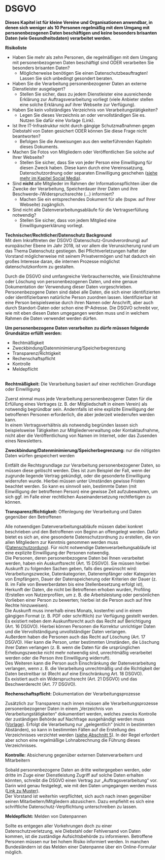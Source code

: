 # DSGVO
**Dieses Kapitel ist für kleine Vereine und Organisationen anwendbar, in denen sich weniger als 10 Personen regelmäßig mit dem Umgang mit personenbezogenen Daten beschäftigen und keine besonders brisanten Daten (wie Gesundheitsdaten) verarbeitet werden.**

**Risikoliste**

* Haben Sie mehr als zehn Personen, die regelmäßigen mit dem Umgang mit personenbezogenen Daten beschäftigt sind ODER
  verarbeiten Sie besonders brisanten Daten?
  * Möglicherweise benötigen Sie einen Datenschutzbeauftragten! Lassen Sie sich unbedingt gesondert beraten.
* Haben Sie die Verarbeitung personenbezogener Daten an externe Dienstleister ausgelagert?
  * Stellen Sie sicher, dass zu jedem Dienstleister eine ausreichende Erklärung zur Auftragsverarbeitung vorliegt (viele Anbieter stellen eine solche Erklärung auf ihrer Webseite zur Verfügung).
* Haben Sie kein vollständiges Verzeichnis von Verarbeitungstätigkeiten?
  * Legen Sie dieses Verzeichnis an oder vervollständigen Sie es. Nutzen Sie dafür eine Vorlage (Link).
* Ist Ihre IT-Infrastruktur nicht durch gängige Schutzmaßnahmen gegen Diebstahl von Daten gesichert ODER
  können Sie diese Frage nicht beantworten?
  * Befolgen Sie die Anweisungen aus den weiterführenden Kapiteln dieses Dokuments.
* Machen Sie Fotos von Mitgliedern oder Veröffentlichen Sie solche auf Ihrer Webseite?
  * Stellen Sie sicher, dass Sie von jeder Person eine Einwilligung für diesen Zweck haben. Diese kann durch eine Vereinssatzung, Datenschutzordnung oder separaten Einwilligung geschehen ([siehe mehr im Kapitel Social Media](https://github.com/FlorianWoelki/mp_it_sicherheit/blob/master/social_media_chapter.md)).
* Sind **nicht** alle Mitglieder im Rahmen der Informationspflichten über die Zwecke der Verarbeitung, Speicherdauer ihrer Daten und ihre Beschwerde-/Widerspruchsrechte (…) informiert?
  * Machen Sie ein entsprechendes Dokument für alle (bspw. auf Ihrer Webseite) zugänglich.
* Sind nicht alle Datenverarbeitungsabläufe für die Vertragserfüllung notwendig?
  * Stellen Sie sicher, dass von jedem Mitglied eine Einwilligungserklärung vorliegt.
  
**Technischer/Rechtlicher/Datenschutz Background** <br/>
Mit dem Inkrafttreten der DSGVO (Datenschutz-Grundverordnung) auf europäischer Ebene im Jahr 2018, ist vor allem die Verunsicherung rund um das Thema Datenschutz gestiegen. Bei Pflichtverletzungen haftet der Vorstand möglicherweise mit seinem Privatvermögen und hat dadurch ein großes Interesse daran, die internen Prozesse möglichst datenschutzkonform zu gestalten.

Durch die DSGVO sind umfangreiche Verbraucherrechte, wie Einsichtnahme oder Löschung von personenbezogenen Daten, und eine genaue Dokumentation der Verwendung dieser Daten vorgeschrieben.<br/>
Personenbezogene Daten sind dabei alle Daten, die sich einer identifizierten oder identifizierbaren natürliche Person zuordnen lassen. Identifizierbar ist eine Person beispielsweise durch ihren Namen oder Anschrift, aber auch durch Standort-Daten oder schon eine IP-Adresse. Die DSGVO schreibt vor, wie mit eben diesen Daten umgegangen werden muss und in welchem Rahmen die Daten verwendet werden dürfen.

**Um personenbezogene Daten verarbeiten zu dürfe müssen folgende Grundsätze erfüllt werden:**
* Rechtmäßigkeit 
* Zweckbindung/Datenminimierung/Speicherbegrenzung
* Transparenz/Richtigkeit
* Rechenschaftspflicht
* Kontrolle
* Meldepflicht
<br/><br/>

**Rechtmäßigkeit:**  Die Verarbeitung basiert auf einer rechtlichen Grundlage oder Einwilligung

Zuerst einmal muss jede Verarbeitung personenbezogener Daten für die Erfüllung eines Vertrages (z. B. der Mitgliedschaft in einem Verein) als notwendig begründbar sein. Andernfalls ist eine explizite Einwilligung der betroffenen Personen erforderlich, die aber jederzeit wiederrufen werden kann. <br/>
In einem Vertragsverhältnis als notwendig begründen lassen sich beispielsweise Tätigkeiten zur Mitgliederverwaltung oder Kontaktaufnahme, nicht aber die Veröffentlichung von Namen im Internet, oder das Zusenden eines Newsletters.<br/>

**Zweckbindung/Datenminimierung/Speicherbegrenzung:** nur die nötigsten Daten würfen gespeichert werden

Entfällt die Rechtsgrundlage zur Verarbeitung personenbezogener Daten, so müssen diese gelöscht werden. Dies ist zum Beispiel der Fall, wenn der zugrunde liegende Vertrag gekündigt, oder die gesonderte Einwilligung widerrufen wurde. Hierbei müssen unter Umständen gewisse Fristen beachtet werden. So kann es sinnvoll sein, bestimmte Daten (mit Einwilligung der betroffenen Person) eine gewisse Zeit aufzubewahren, um sich ggf. im Falle einer rechtlichen Auseinandersetzung rechtfertigen zu können.<br/>

**Transparenz/Richtigkeit:** Offenlegung der Verarbeitung und Daten gegenüber den Betroffenen

Alle notwendigen Datenverarbeitungsabläufe müssen dabei konkret beschrieben und den Betroffenen von Beginn an offengelegt werden. Dafür bietet es sich an, eine gesonderte Datenschutzordnung zu erstellen, die von allen Mitgliedern zur Kenntnis genommen werden muss ([Datenschutzordung](https://lfd.niedersachsen.de/download/139476)). Für nicht notwendige Datenverarbeitungsabläufe ist eine explizite Einwilligung der Personen notwendig.<br/>
Die Personen, deren personenbezogene Daten bei Ihnen verarbeitet werden, haben ein Auskunftsrecht (Art. 15 DSGVO). Sie müssen hierbei Auskunft zu folgenden Sachen geben, falls dies gewünscht wird: Verarbeitungszwecke, Datenkategorien, Datenempfänger oder Kategorien von Empfängern, Dauer der Datenspeicherung oder Kriterien der Dauer (z. B. im Falle von Bewerberdaten bis eine Stellenbesetzung erfolgt ist), Herkunft der Daten, die nicht bei Betroffenen erhoben wurden, Profiling (Erstellen von Nutzerprofilen, um z. B. die Arbeitsleistung oder persönlichen Vorlieben einer Person zu bewerten; hierbei ist die Person auch auf Ihre Rechte hinzuweisen).<br/>
Die Auskunft muss innerhalb eines Monats, kostenfrei und in einem gängigen Format (z. B. PDF oder schriftlich) zur Verfügung gestellt werden.<br/>
Es existiert neben dem Auskunftsrecht auch das Recht auf Berichtigung (Art. 16 DSGVO). Hierbei können Personen die Korrektur unrichtiger Daten und die Vervollständigung unvollständiger Daten verlangen.<br/>
Außerdem haben die Personen auch das Recht auf Löschung (Art. 17 DSGVO). Hier kann die Person, unter bestimmten Umständen, die Löschung ihrer Daten verlangen (z. B. wenn die Daten für die ursprünglichen Erhebungszwecke nicht mehr notwendig sind, unrechtmäßig verarbeitet werden oder die Person ihre Einwilligung widerruft).<br/>
Des Weiteren kann die Person auch Einschränkung der Datenverarbeitung verlangen, wenn z. B. die Verarbeitung unrechtmäßig und die Richtigkeit der Daten bestreitbar ist (Recht auf eine Einschränkung Art. 18 DSGVO).<br/>
Es existiert auch ein Widerspruchsrecht (Art. 21 DSGVO) und das Beschwerderecht (Art. 77 DSGVO).<br/>

**Rechenschaftspflicht:** Dokumentation der Verarbeitungsprozesse

Zusätzlich zur Transparenz nach innen müssen alle Verarbeitungsprozesse personenbezogener Daten in einem „Verzeichnis von Verarbeitungstätigkeiten“ dokumentiert werden, welches zwecks Kontrolle der zuständigen Behörde auf Nachfrage ausgehändigt werden muss ([Vorlage](https://www.ldi.nrw.de/mainmenu_Datenschutz/submenu_Verzeichnis-Verarbeitungstaetigkeiten/Inhalt/Verarbeitungstaetigkeiten/Muster-Verarbeitungsverzeichnis-Verantwortlicher.pdf)). Erfolgt die Verarbeitung nur „gelegentlich“ (nicht in bestimmten Abständen), so kann in bestimmten Fällen auf die Erstellung des Verzeichnisses verzichtet werden ([siehe Abschnitt 5](https://lfd.niedersachsen.de/download/127457/Hinweise_zum_Verzeichnis_von_Verarbeitungstaetigkeiten.pdf.pdf)). In der Regel erfordert aber schon eine regelmäßige Lohnabrechnung die Führung dieses Verzeichnisses.

**Kontrolle:** Absicherung gegenüber externen Datenverarbeitern und Mitarbeitern

Sobald personenbezogene Daten an dritte weitergegeben werden, oder dritte im Zuge einer Dienstleistung Zugriff auf solche Daten erhalten könnten, schreibt die DSGVO einen Vertrag zur „Auftragsverarbeitung“ vor. Darin wird genau festgelegt, wie mit den Daten umgegangen werden muss ([Link zu Muster](https://www.lda.bayern.de/media/muster_adv.pdf)). <br/>
Der Vorstand ist weiterhin verpflichtet, sich auch nach innen gegenüber seinen Mitarbeitern/Mitgliedern abzusichern. Dazu empfiehlt es sich eine schriftliche Datenschutz-Verpflichtung unterschreiben zu lassen. 

**Meldepflicht:** Melden von Datenpannen

Sollte es entgegen aller Vorkehrungen doch zu einer Datenschutzverletzung, wie Diebstahl oder Fehlversand von Daten kommen, ist die zuständige Aufsichtsbehörde zu informieren. Betroffene Personen müssen nur bei hohem Risiko informiert werden. In manchen Bundesländern ist das Melden einer Datenpanne über ein Online-Formular möglich.
